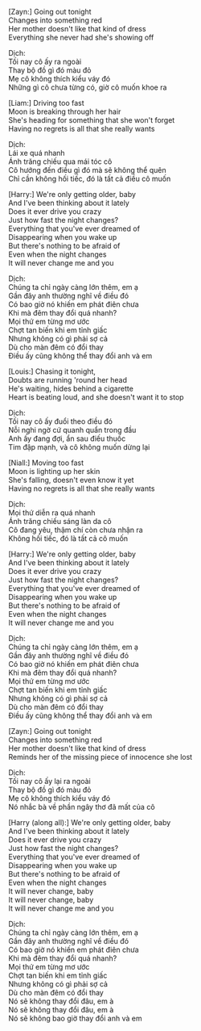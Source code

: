 [Zayn:]
Going out tonight  
Changes into something red  
Her mother doesn't like that kind of dress  
Everything she never had she's showing off  

Dịch:  
Tối nay cô ấy ra ngoài  
Thay bộ đồ gì đó màu đỏ  
Mẹ cô không thích kiểu váy đó  
Những gì cô chưa từng có, giờ cô muốn khoe ra  

[Liam:]
Driving too fast  
Moon is breaking through her hair  
She's heading for something that she won't forget  
Having no regrets is all that she really wants  

Dịch:  
Lái xe quá nhanh  
Ánh trăng chiếu qua mái tóc cô  
Cô hướng đến điều gì đó mà sẽ không thể quên  
Chỉ cần không hối tiếc, đó là tất cả điều cô muốn  

[Harry:]
We're only getting older, baby  
And I've been thinking about it lately  
Does it ever drive you crazy  
Just how fast the night changes?  
Everything that you've ever dreamed of  
Disappearing when you wake up  
But there's nothing to be afraid of  
Even when the night changes  
It will never change me and you  

Dịch:  
Chúng ta chỉ ngày càng lớn thêm, em ạ  
Gần đây anh thường nghĩ về điều đó  
Có bao giờ nó khiến em phát điên chưa  
Khi mà đêm thay đổi quá nhanh?  
Mọi thứ em từng mơ ước  
Chợt tan biến khi em tỉnh giấc  
Nhưng không có gì phải sợ cả  
Dù cho màn đêm có đổi thay  
Điều ấy cũng không thể thay đổi anh và em  

[Louis:]
Chasing it tonight,  
Doubts are running 'round her head  
He's waiting, hides behind a cigarette  
Heart is beating loud, and she doesn't want it to stop  

Dịch:  
Tối nay cô ấy đuổi theo điều đó  
Nỗi nghi ngờ cứ quanh quẩn trong đầu  
Anh ấy đang đợi, ẩn sau điếu thuốc  
Tim đập mạnh, và cô không muốn dừng lại  

[Niall:]
Moving too fast  
Moon is lighting up her skin  
She's falling, doesn't even know it yet  
Having no regrets is all that she really wants  

Dịch:  
Mọi thứ diễn ra quá nhanh  
Ánh trăng chiếu sáng làn da cô  
Cô đang yêu, thậm chí còn chưa nhận ra  
Không hối tiếc, đó là tất cả cô muốn  

[Harry:]
We're only getting older, baby  
And I've been thinking about it lately  
Does it ever drive you crazy  
Just how fast the night changes?  
Everything that you've ever dreamed of  
Disappearing when you wake up  
But there's nothing to be afraid of  
Even when the night changes  
It will never change me and you  

Dịch:  
Chúng ta chỉ ngày càng lớn thêm, em ạ  
Gần đây anh thường nghĩ về điều đó  
Có bao giờ nó khiến em phát điên chưa  
Khi mà đêm thay đổi quá nhanh?  
Mọi thứ em từng mơ ước  
Chợt tan biến khi em tỉnh giấc  
Nhưng không có gì phải sợ cả  
Dù cho màn đêm có đổi thay  
Điều ấy cũng không thể thay đổi anh và em  

[Zayn:]
Going out tonight  
Changes into something red  
Her mother doesn't like that kind of dress  
Reminds her of the missing piece of innocence she lost  

Dịch:  
Tối nay cô ấy lại ra ngoài  
Thay bộ đồ gì đó màu đỏ  
Mẹ cô không thích kiểu váy đó  
Nó nhắc bà về phần ngây thơ đã mất của cô  

[Harry (along all):]
We're only getting older, baby  
And I've been thinking about it lately  
Does it ever drive you crazy  
Just how fast the night changes?  
Everything that you've ever dreamed of  
Disappearing when you wake up  
But there's nothing to be afraid of  
Even when the night changes  
It will never change, baby  
It will never change, baby  
It will never change me and you  

Dịch:  
Chúng ta chỉ ngày càng lớn thêm, em ạ  
Gần đây anh thường nghĩ về điều đó  
Có bao giờ nó khiến em phát điên chưa  
Khi mà đêm thay đổi quá nhanh?  
Mọi thứ em từng mơ ước  
Chợt tan biến khi em tỉnh giấc  
Nhưng không có gì phải sợ cả  
Dù cho màn đêm có đổi thay  
Nó sẽ không thay đổi đâu, em à  
Nó sẽ không thay đổi đâu, em à  
Nó sẽ không bao giờ thay đổi anh và em